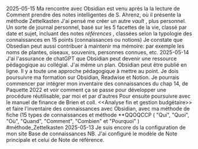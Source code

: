 2025-05-15
Ma rencontre avec Obsidian est venu après la la lecture de Comment prendre des notes intelligentes de S. Ahrenz, où il présente la méthode Zettelkasten
J'ai pensé me créer un autre _vault_ , plus personnel.  Un sorte de journal personnel, basé sur les 5 facettes de la vie, classé par date et sujet, incluant des notes _références_ , classées selon la typologie des connaissances en 15  points (connaissances ou notions)
Je constate que Obsedian peut aussi contribuer à maintenir ma mémoire: par exemple les noms de plantes, oiseaux, souvenirs, personnes connues, etc.
2025-05-14
J'ai l'assurance de chatGPT que Obsidian peut devenir une ressource pédagogique au collégial. J'ai même un plan. Obsidian peut être publié en ligne. Il y a toute une approche pédagogique à mettre au point.
Je dois poursuivre ma formation sur Obsidian, Readwise et Notion. 
Je pourrais commencer par intégrer  mon inventaire des connaissances du chap 14, de Paquette 2022 et voir comment ça  se passe pour développer une procédure réutilisable, par moi et par d'autres
Pour ensuite poursuivre avec le manuel de finance de Brien et coll. <<Analyse fin et gestion budgétaire>> et faire l'inventaire des connaissances avec Obsidian, avec ma méthode de fiche (15 types de connaissances et méthode **QQOQCCP ( "Qui", "Quoi", "Où", "Quand", "Comment", "Combien" et "Pourquoi" ) 
#méthode_Zettelkasten
2025-05-13
Je suis encore ds la configuration de mon site Base de connaissances NB. 
J'ai configuré le modèle de Note principale et celui de Note de référence.
